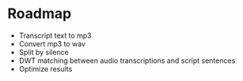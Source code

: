 # Roadmap

- Transcript text to mp3
- Convert mp3 to wav
- Split by silence
- DWT matching between audio transcriptions and script sentences
- Optimize results
